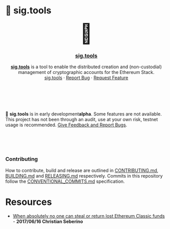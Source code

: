 # 🔐 sig.tools

<h1 align="center" style="margin-top: 0px; margin-bottom: 0px; font-size: 60px">
  🔐
</h1>
<center>
  <h3 align="center"><a href="https://sig.tools">sig.tools</a></h3>

  <p align="center">
  <b><a href="https://sig.tools">sig.tools</a></b> is a tool to enable the distributed creation and (non-custodial) management of cryptographic accounts for the Ethereum Stack.
    <br />
    <a href="https://sig.tools">sig.tools</a>
    ·
    <a href="https://github.com/etclabscore/sig.tools/issues/new?assignees=&labels=&template=bug_report.md&title=">Report Bug</a>
    ·
    <a href="https://github.com/etclabscore/sig.tools/issues/new?assignees=&labels=&template=feature_request.md&title=">Request Feature</a>
  </p>
</center>
</h1>

<br />
<br />
<br />
<br />

🚧 <b>sig.tools</b> is in early development<b>alpha</b>. Some features are not available. This project has not been through an audit, use at your own risk, testnet usage is recommended. <a href="https://github.com/etclabscore/sig.tools/issues/new?assignees=&labels=&template=feature_request.md&title=">Give Feedback and Report Bugs</a>.

<br />
<br />
<br />

### Contributing

How to contribute, build and release are outlined in [CONTRIBUTING.md](CONTRIBUTING.md), [BUILDING.md](BUILDING.md) and [RELEASING.md](RELEASING.md) respectively. Commits in this repository follow the [CONVENTIONAL_COMMITS.md](CONVENTIONAL_COMMITS.md) specification.


# Resources

- [When absolutely no one can steal or return lost Ethereum Classic funds](https://ethereumclassic.org/blog/2017-06-17-private-keys) - **2017/06/16 Christian Seberino**
